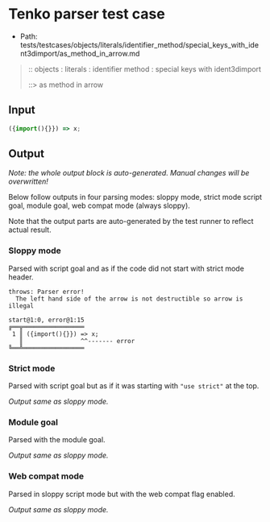 # Tenko parser test case

- Path: tests/testcases/objects/literals/identifier_method/special_keys_with_ident3dimport/as_method_in_arrow.md

> :: objects : literals : identifier method : special keys with ident3dimport
>
> ::> as method in arrow

## Input

`````js
({import(){}}) => x;
`````

## Output

_Note: the whole output block is auto-generated. Manual changes will be overwritten!_

Below follow outputs in four parsing modes: sloppy mode, strict mode script goal, module goal, web compat mode (always sloppy).

Note that the output parts are auto-generated by the test runner to reflect actual result.

### Sloppy mode

Parsed with script goal and as if the code did not start with strict mode header.

`````
throws: Parser error!
  The left hand side of the arrow is not destructible so arrow is illegal

start@1:0, error@1:15
╔══╦═════════════════
 1 ║ ({import(){}}) => x;
   ║                ^^------- error
╚══╩═════════════════

`````

### Strict mode

Parsed with script goal but as if it was starting with `"use strict"` at the top.

_Output same as sloppy mode._

### Module goal

Parsed with the module goal.

_Output same as sloppy mode._

### Web compat mode

Parsed in sloppy script mode but with the web compat flag enabled.

_Output same as sloppy mode._
